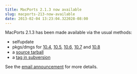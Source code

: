 ```yaml
---
title: MacPorts 2.1.3 now available
slug: macports-213-now-available
date: 2013-02-04 13:23:04.322028-08:00
---
```


MacPorts 2.1.3 has been made available via the usual methods:

* selfupdate
* pkgs/dmgs for [10.4](https://distfiles.macports.org/MacPorts/MacPorts-2.1.3-10.4-Tiger.dmg "10.4 DMG"), [10.5](https://distfiles.macports.org/MacPorts/MacPorts-2.1.3-10.5-Leopard.dmg "10.5 DMG"), [10.6](https://distfiles.macports.org/MacPorts/MacPorts-2.1.3-10.6-SnowLeopard.pkg "10.6 pkg"), [10.7](https://distfiles.macports.org/MacPorts/MacPorts-2.1.3-10.7-Lion.pkg "10.7 pkg") and [10.8](https://distfiles.macports.org/MacPorts/MacPorts-2.1.3-10.8-MountainLion.pkg "10.8 pkg")
* a [source tarball](https://www.macports.org/install.php#source)
* a [tag in subversion](https://svn.macports.org/repository/macports/tags/release_2_1_3)

See the [email announcement](https://lists.macosforge.org/pipermail/macports-announce/2013-February/000026.html) for more details.
